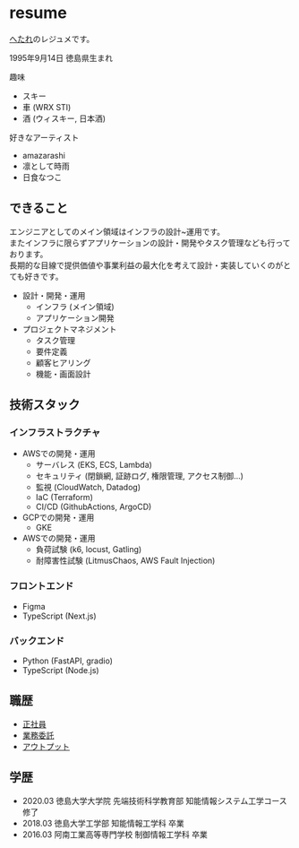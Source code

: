# resume

[へたれ](https://twitter.com/hetare70914)のレジュメです。  

1995年9月14日 徳島県生まれ 

趣味
- スキー
- 車 (WRX STI)
- 酒 (ウィスキー, 日本酒)

好きなアーティスト
- amazarashi
- 凛として時雨
- 日食なつこ


## できること

エンジニアとしてのメイン領域はインフラの設計~運用です。  
またインフラに限らずアプリケーションの設計・開発やタスク管理なども行っております。  
長期的な目線で提供価値や事業利益の最大化を考えて設計・実装していくのがとても好きです。  

- 設計・開発・運用
  - インフラ (メイン領域)
  - アプリケーション開発
- プロジェクトマネジメント
  - タスク管理
  - 要件定義
  - 顧客ヒアリング
  - 機能・画面設計

## 技術スタック

### インフラストラクチャ

- AWSでの開発・運用
    - サーバレス (EKS, ECS, Lambda)
    - セキュリティ (閉鎖網, 証跡ログ, 権限管理, アクセス制御...)
    - 監視 (CloudWatch, Datadog)
    - IaC (Terraform)
    - CI/CD (GithubActions, ArgoCD)
- GCPでの開発・運用
    - GKE
- AWSでの開発・運用
    - 負荷試験 (k6, locust, Gatling)
    - 耐障害性試験 (LitmusChaos, AWS Fault Injection)

### フロントエンド

- Figma
- TypeScript (Next.js)

### バックエンド

- Python (FastAPI, gradio)
- TypeScript (Node.js)

## 職歴

- [正社員](./employee.md)
- [業務委託](./outsourcing.md)
- [アウトプット](./output.md)

## 学歴

- 2020.03 徳島大学大学院 先端技術科学教育部 知能情報システム工学コース 修了
- 2018.03 徳島大学工学部 知能情報工学科 卒業
- 2016.03 阿南工業高等専門学校 制御情報工学科 卒業